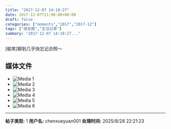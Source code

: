 ```yaml
---
title: "2017-12-07 14:18:27"
date: 2017-12-07T11:00:00+08:00
draft: false
categories: ["moments","2017","2017-12"]
tags: ["朋友圈","生活记录"]
summary: "2017-12-07 14:18:27..."
---
```


[偷笑]聊到几乎快忘记合照～

## 媒体文件

- ![Media 1](/Moments/photos/2017-12-07/201712071418270.jpg)
- ![Media 2](/Moments/photos/2017-12-07/201712071418271.jpg)
- ![Media 3](/Moments/photos/2017-12-07/201712071418272.jpg)
- ![Media 4](/Moments/photos/2017-12-07/201712071418273.jpg)
- ![Media 5](/Moments/photos/2017-12-07/201712071418274.jpg)
- ![Media 6](/Moments/photos/2017-12-07/201712071418275.jpg)

---

**帖子类型:** 1
**用户名:** chenxueyuan001
**处理时间:** 2025/8/28 22:21:23
